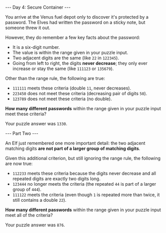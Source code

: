 --- Day 4: Secure Container ---

You arrive at the Venus fuel depot only to discover it's protected by a
password. The Elves had written the password on a sticky note, but someone
threw it out.

However, they do remember a few key facts about the password:

- It is a six-digit number.
- The value is within the range given in your puzzle input.
- Two adjacent digits are the same (like `22` in `122345`).
- Going from left to right, the digits **never decrease**; they only ever
  increase or stay the same (like `111123` or `135679`).

Other than the range rule, the following are true:

- `111111` meets these criteria (double `11`, never decreases).
- `223450` does not meet these criteria (decreasing pair of digits `50`).
- `123789` does not meet these criteria (no double).

**How many different passwords** within the range given in your puzzle input
meet these criteria?

Your puzzle answer was `1330`.

--- Part Two ---

An Elf just remembered one more important detail: the two adjacent matching
digits **are not part of a larger group of matching digits**.

Given this additional criterion, but still ignoring the range rule, the
following are now true:

- `112233` meets these criteria because the digits never decrease and all
  repeated digits are exactly two digits long.
- `123444` no longer meets the criteria (the repeated `44` is part of a larger
  group of `444`).
- `111122` meets the criteria (even though `1` is repeated more than twice, it
  still contains a double `22`).

**How many different passwords** within the range given in your puzzle input
meet all of the criteria?

Your puzzle answer was `876`.
